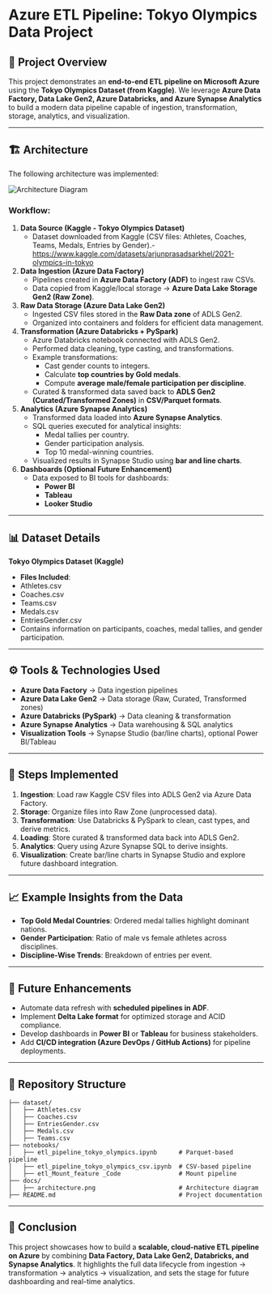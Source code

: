 # Azure ETL Pipeline: Tokyo Olympics Data Project

## 📌 Project Overview

This project demonstrates an **end-to-end ETL pipeline on Microsoft
Azure** using the **Tokyo Olympics Dataset (from Kaggle)**.
We leverage **Azure Data Factory, Data Lake Gen2, Azure Databricks, and
Azure Synapse Analytics** to build a modern data pipeline capable of
ingestion, transformation, storage, analytics, and visualization.

------------------------------------------------------------------------

## 🏗 Architecture

The following architecture was implemented:

![Architecture Diagram](https://github.com/user-attachments/assets/a292fb0c-c204-40d8-aafc-0ffe617ebeb8)


### Workflow:

1.  **Data Source (Kaggle - Tokyo Olympics Dataset)**
    -   Dataset downloaded from Kaggle (CSV files: Athletes, Coaches,
        Teams, Medals, Entries by Gender).-https://www.kaggle.com/datasets/arjunprasadsarkhel/2021-olympics-in-tokyo
2.  **Data Ingestion (Azure Data Factory)**
    -   Pipelines created in **Azure Data Factory (ADF)** to ingest raw
        CSVs.
    -   Data copied from Kaggle/local storage → **Azure Data Lake
        Storage Gen2 (Raw Zone)**.
3.  **Raw Data Storage (Azure Data Lake Gen2)**
    -   Ingested CSV files stored in the **Raw Data zone** of ADLS
        Gen2.
    -   Organized into containers and folders for efficient data
        management.
4.  **Transformation (Azure Databricks + PySpark)**
    -   Azure Databricks notebook connected with ADLS Gen2.
    -   Performed data cleaning, type casting, and transformations.
    -   Example transformations:
        -   Cast gender counts to integers.
        -   Calculate **top countries by Gold medals**.
        -   Compute **average male/female participation per
            discipline**.
    -   Curated & transformed data saved back to **ADLS Gen2
        (Curated/Transformed Zones)** in **CSV/Parquet formats**.
5.  **Analytics (Azure Synapse Analytics)**
    -   Transformed data loaded into **Azure Synapse Analytics**.
    -   SQL queries executed for analytical insights:
        -   Medal tallies per country.
        -   Gender participation analysis.
        -   Top 10 medal-winning countries.
    -   Visualized results in Synapse Studio using **bar and line
        charts**.
6.  **Dashboards (Optional Future Enhancement)**
    -   Data exposed to BI tools for dashboards:
        -   **Power BI**
        -   **Tableau**
        -   **Looker Studio**

------------------------------------------------------------------------

## 📊 Dataset Details

**Tokyo Olympics Dataset (Kaggle)**
- **Files Included**:
- Athletes.csv
- Coaches.csv
- Teams.csv
- Medals.csv
- EntriesGender.csv
- Contains information on participants, coaches, medal tallies, and
gender participation.

------------------------------------------------------------------------

## ⚙️ Tools & Technologies Used

-   **Azure Data Factory** → Data ingestion pipelines
-   **Azure Data Lake Gen2** → Data storage (Raw, Curated, Transformed
    zones)
-   **Azure Databricks (PySpark)** → Data cleaning & transformation
-   **Azure Synapse Analytics** → Data warehousing & SQL analytics
-   **Visualization Tools** → Synapse Studio (bar/line charts), optional
    Power BI/Tableau

------------------------------------------------------------------------

## 🚀 Steps Implemented

1.  **Ingestion**: Load raw Kaggle CSV files into ADLS Gen2 via Azure
    Data Factory.
2.  **Storage**: Organize files into Raw Zone (unprocessed data).
3.  **Transformation**: Use Databricks & PySpark to clean, cast types,
    and derive metrics.
4.  **Loading**: Store curated & transformed data back into ADLS Gen2.
5.  **Analytics**: Query using Azure Synapse SQL to derive insights.
6.  **Visualization**: Create bar/line charts in Synapse Studio and
    explore future dashboard integration.

------------------------------------------------------------------------

## 📈 Example Insights from the Data

-   **Top Gold Medal Countries**: Ordered medal tallies highlight
    dominant nations.
-   **Gender Participation**: Ratio of male vs female athletes across
    disciplines.
-   **Discipline-Wise Trends**: Breakdown of entries per event.


------------------------------------------------------------------------

## 🔮 Future Enhancements

-   Automate data refresh with **scheduled pipelines in ADF**.
-   Implement **Delta Lake format** for optimized storage and ACID
    compliance.
-   Develop dashboards in **Power BI** or **Tableau** for business
    stakeholders.
-   Add **CI/CD integration (Azure DevOps / GitHub Actions)** for
    pipeline deployments.

------------------------------------------------------------------------

## 📂 Repository Structure
    ├── dataset/ 
    │   ├── Athletes.csv 
    │   ├── Coaches.csv 
    │   ├── EntriesGender.csv 
    │   ├── Medals.csv 
    │   ├── Teams.csv 
    ├── notebooks/  
    │   ├── etl_pipeline_tokyo_olympics.ipynb      # Parquet-based pipeline  
    │   ├── etl_pipeline_tokyo_olympics_csv.ipynb  # CSV-based pipeline  
    │   ├── etl_Mount_feature _Code                # Mount pipeline
    ├── docs/  
    │   ├── architecture.png                       # Architecture diagram  
    ├── README.md                                  # Project documentation  

------------------------------------------------------------------------

## 🙌 Conclusion

This project showcases how to build a **scalable, cloud-native ETL
pipeline on Azure** by combining **Data Factory, Data Lake Gen2,
Databricks, and Synapse Analytics**.
It highlights the full data lifecycle from ingestion → transformation →
analytics → visualization, and sets the stage for future dashboarding
and real-time analytics.
